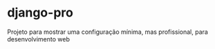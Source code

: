 # django-pro
Projeto para mostrar uma configuração mínima, mas profissional, para desenvolvimento web
